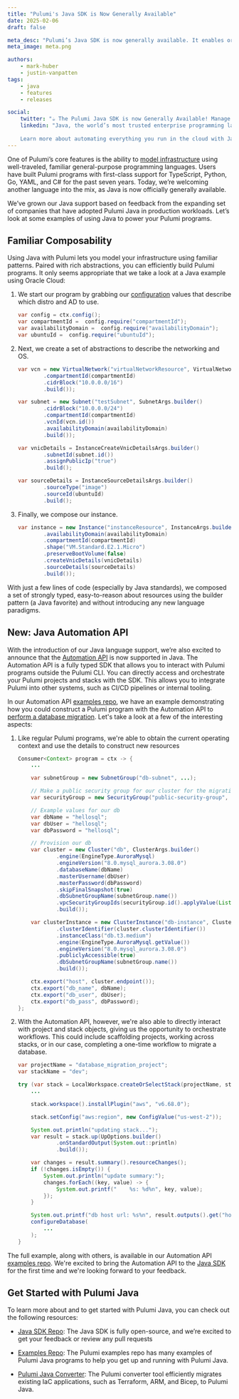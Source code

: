 ```yaml
---
title: "Pulumi's Java SDK is Now Generally Available"
date: 2025-02-06
draft: false

meta_desc: "Pulumi’s Java SDK is now generally available. It enables organizations of all sizes to build infrastructure using a proven, safe, and familiar language."
meta_image: meta.png

authors:
    - mark-huber
    - justin-vanpatten
tags:
    - java
    - features
    - releases

social:
    twitter: "☕ The Pulumi Java SDK is now Generally Available! Manage your infrastructure using the composable, strongly typed programming language you already know and love - now including the powerful Pulumi Automation API!"
    linkedin: "Java, the world’s most trusted enterprise programming language, is now generally available in Pulumi. You can now leverage Java’s familiar, expressive, and safe syntax to manage your infrastructure in a composable and scalable way.
    
    Learn more about automating everything you run in the cloud with Java: [Link]"
---
```


One of Pulumi’s core features is the ability to [model infrastructure](https://www.pulumi.com/docs/iac/concepts/) using well-traveled, familiar general-purpose programming languages. Users have built Pulumi programs with first-class support for TypeScript, Python, Go, YAML, and C# for the past seven years. Today, we’re welcoming another language into the mix, as Java is now officially generally available.

<!--more-->

We’ve grown our Java support based on feedback from the expanding set of companies that have adopted Pulumi Java in production workloads. Let’s look at some examples of using Java to power your Pulumi programs.

## Familiar Composability

Using Java with Pulumi lets you model your infrastructure using familiar patterns. Paired with rich abstractions, you can efficiently build Pulumi programs. It only seems appropriate that we take a look at a Java example using Oracle Cloud:

1. We start our program by grabbing our [configuration](https://www.pulumi.com/docs/iac/concepts/config/) values that describe which distro and AD to use.

    ```java
    var config = ctx.config();
    var compartmentId =  config.require("compartmentId");
    var availabilityDomain =  config.require("availabilityDomain");
    var ubuntuId =  config.require("ubuntuId");
    ```

2. Next, we create a set of abstractions to describe the networking and OS.

    ```java
    var vcn = new VirtualNetwork("virtualNetworkResource", VirtualNetworkArgs.builder()
            .compartmentId(compartmentId)
            .cidrBlock("10.0.0.0/16")
            .build());

    var subnet = new Subnet("testSubnet", SubnetArgs.builder()
            .cidrBlock("10.0.0.0/24")
            .compartmentId(compartmentId)
            .vcnId(vcn.id())
            .availabilityDomain(availabilityDomain)
            .build());

    var vnicDetails = InstanceCreateVnicDetailsArgs.builder()
            .subnetId(subnet.id())
            .assignPublicIp("true")
            .build();

    var sourceDetails = InstanceSourceDetailsArgs.builder()
            .sourceType("image")
            .sourceId(ubuntuId)
            .build();
    ```

3. Finally, we compose our instance.

    ```java
    var instance = new Instance("instanceResource", InstanceArgs.builder()
            .availabilityDomain(availabilityDomain)
            .compartmentId(compartmentId)
            .shape("VM.Standard.E2.1.Micro")
            .preserveBootVolume(false)
            .createVnicDetails(vnicDetails)
            .sourceDetails(sourceDetails)
            .build());
    ```

With just a few lines of code (especially by Java standards), we composed a set of strongly typed, easy-to-reason about resources using the builder pattern (a Java favorite) and without introducing any new language paradigms.

## New: Java Automation API

With the introduction of our Java language support, we’re also excited to announce that the [Automation API](https://www.pulumi.com/docs/iac/using-pulumi/automation-api/) is now supported in Java. The Automation API is a fully typed SDK that allows you to interact with Pulumi programs outside the Pulumi CLI. You can directly access and orchestrate your Pulumi projects and stacks with the SDK. This allows you to integrate Pulumi into other systems, such as CI/CD pipelines or internal tooling.

In our Automation API [examples repo](https://github.com/pulumi/automation-api-examples), we have an example demonstrating how you could construct a Pulumi program with the Automation API to [perform a database migration](https://github.com/pulumi/automation-api-examples/java-databaseMigration). Let's take a look at a few of the interesting aspects:

1. Like regular Pulumi programs, we're able to obtain the current operating context and use the details to construct new resources

    ```java
    Consumer<Context> program = ctx -> {
        ...

        var subnetGroup = new SubnetGroup("db-subnet", ...);

        // Make a public security group for our cluster for the migration
        var securityGroup = new SecurityGroup("public-security-group", ...);

        // Example values for our db
        var dbName = "hellosql";
        var dbUser = "hellosql";
        var dbPassword = "hellosql";

        // Provision our db
        var cluster = new Cluster("db", ClusterArgs.builder()
                .engine(EngineType.AuroraMysql)
                .engineVersion("8.0.mysql_aurora.3.08.0")
                .databaseName(dbName)
                .masterUsername(dbUser)
                .masterPassword(dbPassword)
                .skipFinalSnapshot(true)
                .dbSubnetGroupName(subnetGroup.name())
                .vpcSecurityGroupIds(securityGroup.id().applyValue(List::of))
                .build());

        var clusterInstance = new ClusterInstance("db-instance", ClusterInstanceArgs.builder()
                .clusterIdentifier(cluster.clusterIdentifier())
                .instanceClass("db.t3.medium")
                .engine(EngineType.AuroraMysql.getValue())
                .engineVersion("8.0.mysql_aurora.3.08.0")
                .publiclyAccessible(true)
                .dbSubnetGroupName(subnetGroup.name())
                .build());

        ctx.export("host", cluster.endpoint());
        ctx.export("db_name", dbName);
        ctx.export("db_user", dbUser);
        ctx.export("db_pass", dbPassword);
    };
    ```

2. With the Automation API, however, we're also able to directly interact with project and stack objects, giving us the opportunity to orchestrate workflows. This could include scaffolding
projects, working across stacks, or in our case, completing a one-time workflow to migrate a database.

    ```java
    var projectName = "database_migration_project";
    var stackName = "dev";

    try (var stack = LocalWorkspace.createOrSelectStack(projectName, stackName, program)) {
        ...

        stack.workspace().installPlugin("aws", "v6.68.0");

        stack.setConfig("aws:region", new ConfigValue("us-west-2"));

        System.out.println("updating stack...");
        var result = stack.up(UpOptions.builder()
                .onStandardOutput(System.out::println)
                .build());

        var changes = result.summary().resourceChanges();
        if (!changes.isEmpty()) {
            System.out.println("update summary:");
            changes.forEach((key, value) -> {
                System.out.printf("    %s: %d%n", key, value);
            });
        }

        System.out.printf("db host url: %s%n", result.outputs().get("host").value());
        configureDatabase(
            ...
        );
    }
    ```

The full example, along with others, is available in our Automation API [examples repo](https://github.com/pulumi/automation-api-examples/tree/main/java). We're excited to bring the Automation API to the [Java SDK](https://www.pulumi.com/docs/iac/languages-sdks/java/) for the first time and we're looking forward to your feedback.

## Get Started with Pulumi Java

To learn more about and to get started with Pulumi Java, you can check out the following resources:

* [Java SDK Repo](https://github.com/pulumi/pulumi-java): The Java SDK is fully open-source, and we’re excited to get your feedback or review any pull requests

* [Examples Repo](https://github.com/pulumi/examples): The Pulumi examples repo has many examples of Pulumi Java programs to help you get up and running with Pulumi Java.

* [Pulumi Java Converter](https://www.pulumi.com/docs/iac/adopting-pulumi/converters/): The Pulumi converter tool efficiently migrates existing IaC applications, such as Terraform, ARM, and Bicep, to Pulumi Java.
